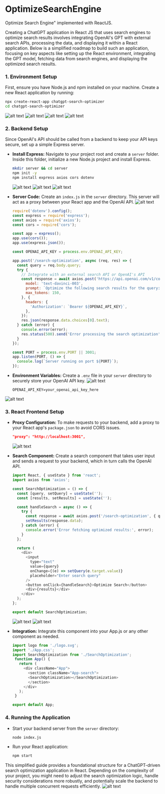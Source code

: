 # OptimizeSearchEngine

Optimize Search Engine" implemented with ReactJS.

Creating a ChatGPT application in React JS that uses search engines to optimize search results involves integrating OpenAI's GPT with external search APIs, processing the data, and displaying it within a React application. Below is a simplified roadmap to build such an application, focusing on key aspects like setting up the React environment, integrating the GPT model, fetching data from search engines, and displaying the optimized search results.

### 1. Environment Setup

First, ensure you have Node.js and npm installed on your machine. Create a new React application by running:

```bash
npx create-react-app chatgpt-search-optimizer
cd chatgpt-search-optimizer


```

![alt text](image-1.png)
![alt text](image-2.png)
![alt text](image-3.png)
![alt text](image.png)

### 2. Backend Setup

Since OpenAI's API should be called from a backend to keep your API keys secure, set up a simple Express server.

- **Install Express:**
  Navigate to your project root and create a `server` folder. Inside this folder, initialize a new Node.js project and install Express.

  ```bash
  mkdir server && cd server
  npm init -y
  npm install express axios cors dotenv
  ```

  ![alt text](image-4.png)
  ![alt text](image-5.png)
  ![alt text](image-6.png)
- **Server Code:**
  Create an `index.js` in the `server` directory. This server will act as a proxy between your React app and the OpenAI API.
  ![alt text](image-7.png)

  ```javascript
  require('dotenv').config();
  const express = require('express');
  const axios = require('axios');
  const cors = require('cors');

  const app = express();
  app.use(cors());
  app.use(express.json());

  const OPENAI_API_KEY = process.env.OPENAI_API_KEY;

  app.post('/search-optimization', async (req, res) => {
    const query = req.body.query;
    try {
      // Integrate with an external search API or OpenAI's API
      const response = await axios.post('https://api.openai.com/v1/completions', {
        model: 'text-davinci-003',
        prompt: `Optimize the following search results for the query: ${query}\n\n1. Search result one...\n2. Search result two...\n3. Search result three...`,
        max_tokens: 150,
      }, {
        headers: {
          'Authorization': `Bearer ${OPENAI_API_KEY}`,
        },
      });
      res.json(response.data.choices[0].text);
    } catch (error) {
      console.error(error);
      res.status(500).send('Error processing the search optimization');
    }
  });

  const PORT = process.env.PORT || 3001;
  app.listen(PORT, () => {
    console.log(`Server running on port ${PORT}`);
  });
  ```
- **Environment Variables:**
  Create a `.env` file in your `server` directory to securely store your OpenAI API key.
  ![alt text](image-8.png)

  ```
  OPENAI_API_KEY=your_openai_api_key_here
  ```

![alt text](image-9.png)

### 3. React Frontend Setup

- **Proxy Configuration:**
  To make requests to your backend, add a proxy to your React app's `package.json` to avoid CORS issues.

  ```json
  "proxy": "http://localhost:3001",
  ```

  ![alt text](image-10.png)
- **Search Component:**
  Create a search component that takes user input and sends a request to your backend, which in turn calls the OpenAI API.

  ```javascript
  import React, { useState } from 'react';
  import axios from 'axios';

  const SearchOptimization = () => {
    const [query, setQuery] = useState('');
    const [results, setResults] = useState('');

    const handleSearch = async () => {
      try {
        const response = await axios.post('/search-optimization', { query });
        setResults(response.data);
      } catch (error) {
        console.error('Error fetching optimized results:', error);
      }
    };

    return (
      <div>
        <input
          type="text"
          value={query}
          onChange={(e) => setQuery(e.target.value)}
          placeholder="Enter search query"
        />
        <button onClick={handleSearch}>Optimize Search</button>
        <div>{results}</div>
      </div>
    );
  };

  export default SearchOptimization;
  ```

  ![alt text](image-11.png)
  ![alt text](image-12.png)
- **Integration:**
  Integrate this component into your App.js or any other component as needed.

  ```javascript
  import logo from './logo.svg';
  import './App.css';
  import SearchOptimization from './SearchOptimization';
   function App() {
     return (
       <div className="App">
         <section className="App-search">
         <SearchOptimization></SearchOptimization>
         </section>
       </div>
     );
   }

  export default App;

  ```

### 4. Running the Application

- Start your backend server from the `server` directory:

  ```bash
  node index.js
  ```
- Run your React application:

  ```bash
  npm start
  ```

This simplified guide provides a foundational structure for a ChatGPT-driven search optimization application in React. Depending on the complexity of your project, you might need to adjust the search optimization logic, handle security considerations more robustly, and potentially scale the backend to handle multiple concurrent requests efficiently.
![alt text](image-13.png)

